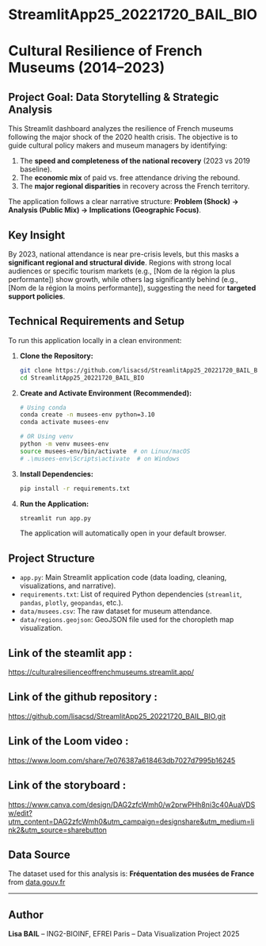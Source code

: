 # StreamlitApp25_20221720_BAIL_BIO
# Cultural Resilience of French Museums (2014–2023)

## Project Goal: Data Storytelling & Strategic Analysis

This Streamlit dashboard analyzes the resilience of French museums following the major shock of the 2020 health crisis. The objective is to guide cultural policy makers and museum managers by identifying:
1. The **speed and completeness of the national recovery** (2023 vs 2019 baseline).
2. The **economic mix** of paid vs. free attendance driving the rebound.
3. The **major regional disparities** in recovery across the French territory.

The application follows a clear narrative structure: **Problem (Shock) → Analysis (Public Mix) → Implications (Geographic Focus)**.

## Key Insight

By 2023, national attendance is near pre-crisis levels, but this masks a **significant regional and structural divide**. Regions with strong local audiences or specific tourism markets (e.g., [Nom de la région la plus performante]) show growth, while others lag significantly behind (e.g., [Nom de la région la moins performante]), suggesting the need for **targeted support policies**.

## Technical Requirements and Setup

To run this application locally in a clean environment:

1.  **Clone the Repository:**
    ```bash
    git clone https://github.com/lisacsd/StreamlitApp25_20221720_BAIL_BIO.git
    cd StreamlitApp25_20221720_BAIL_BIO
    ```

2.  **Create and Activate Environment (Recommended):**
    ```bash
    # Using conda
    conda create -n musees-env python=3.10
    conda activate musees-env
    
    # OR Using venv
    python -m venv musees-env
    source musees-env/bin/activate  # on Linux/macOS
    # .\musees-env\Scripts\activate  # on Windows
    ```

3.  **Install Dependencies:**
    ```bash
    pip install -r requirements.txt
    ```

4.  **Run the Application:**
    ```bash
    streamlit run app.py
    ```
    The application will automatically open in your default browser.

## Project Structure

- `app.py`: Main Streamlit application code (data loading, cleaning, visualizations, and narrative).
- `requirements.txt`: List of required Python dependencies (`streamlit`, `pandas`, `plotly`, `geopandas`, etc.).
- `data/musees.csv`: The raw dataset for museum attendance.
- `data/regions.geojson`: GeoJSON file used for the choropleth map visualization.

## Link of the steamlit app : 
https://culturalresilienceoffrenchmuseums.streamlit.app/
## Link of the github repository :
https://github.com/lisacsd/StreamlitApp25_20221720_BAIL_BIO.git 
## Link of the Loom video : 
https://www.loom.com/share/7e076387a618463db7027d7995b16245
## Link of the storyboard :
https://www.canva.com/design/DAG2zfcWmh0/w2prwPHh8ni3c40AuaVDSw/edit?utm_content=DAG2zfcWmh0&utm_campaign=designshare&utm_medium=link2&utm_source=sharebutton 


## Data Source
The dataset used for this analysis is: **Fréquentation des musées de France** from [data.gouv.fr](https://www.data.gouv.fr/datasets/frequentation-des-musees-de-france-1/)

***

## Author
**Lisa BAIL** – ING2-BIOINF, EFREI Paris – Data Visualization Project 2025

